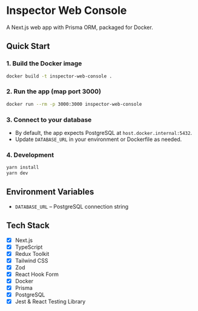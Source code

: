 # Inspector Web Console

A Next.js web app with Prisma ORM, packaged for Docker.

## Quick Start


### 1. Build the Docker image

```sh
docker build -t inspector-web-console .
```

### 2. Run the app (map port 3000)

```sh
docker run --rm -p 3000:3000 inspector-web-console
```

### 3. Connect to your database

- By default, the app expects PostgreSQL at `host.docker.internal:5432`.
- Update `DATABASE_URL` in your environment or Dockerfile as needed.

### 4. Development

```sh
yarn install
yarn dev
```

## Environment Variables

- `DATABASE_URL` – PostgreSQL connection string

## Tech Stack

- [x] Next.js
- [x] TypeScript
- [x] Redux Toolkit
- [x] Tailwind CSS
- [x] Zod
- [x] React Hook Form
- [x] Docker
- [x] Prisma
- [x] PostgreSQL
- [x] Jest & React Testing Library
